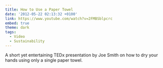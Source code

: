 ```yaml
---
title: How to Use a Paper Towel
date: '2012-05-22 02:13:32 +0100'
link: https://www.youtube.com/watch?v=2FMBSblpcrc
embed: true
theme: dark
tags:
  - Video
  - Sustainability
---
```

A short yet entertaining TEDx presentation by Joe Smith on how to dry your hands using only a single paper towel.
